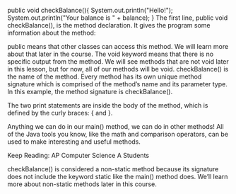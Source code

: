 public void checkBalance(){
System.out.println("Hello!");
System.out.println("Your balance is " + balance);
}
The first line, public void checkBalance(), is the method declaration. It gives the program some information about the method:

public means that other classes can access this method. We will learn more about that later in the course.
The void keyword means that there is no specific output from the method. We will see methods that are not void later in this lesson, but for now, all of our methods will be void.
checkBalance() is the name of the method.
Every method has its own unique method signature which is comprised of the method’s name and its parameter type. In this example, the method signature is checkBalance().

The two print statements are inside the body of the method, which is defined by the curly braces: { and }.

Anything we can do in our main() method, we can do in other methods! All of the Java tools you know, like the math and comparison operators, can be used to make interesting and useful methods.

Keep Reading: AP Computer Science A Students

checkBalance() is considered a non-static method because its signature does not include the keyword static like the main() method does. We’ll learn more about non-static methods later in this course.